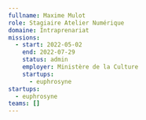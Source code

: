 ```yaml
---
fullname: Maxime Mulot
role: Stagiaire Atelier Numérique
domaine: Intraprenariat
missions:
  - start: 2022-05-02
    end: 2022-07-29
    status: admin
    employer: Ministère de la Culture
    startups:
      - euphrosyne
startups:
  - euphrosyne
teams: []
---
```

